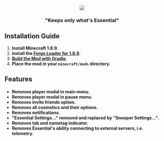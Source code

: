 <br />

<p align="center">

  <img src="https://raw.githubusercontent.com/Scherso/NotSoEssential/main/.github/NOTSOESSENTIAL.svg">

</p>

<h3 align="center">

"Keeps only what's Essential"

</h3>

## Installation Guide

1. **Install Minecraft 1.8.9.**
2. **Install the [Forge Loader for 1.8.9][forge].**
3. **[Build the Mod with Gradle][build].**
4. **Place the mod in your `minecraft/mods` directory.**

## Features

<h4 align="left">

- Removes player modal in main menu.
- Removes player modal in pause menu.
- Removes invite friends option.
- Removes all cosmetics and their options.
- Removes notifications.
- "Essential Settings..." removed and replaced by "Snooper Settings...".
- Removes tab and nametag indicator.
- Removes Essential's ability connecting to external servers, i.e. telemetry.
</h4>

[forge]: https://files.minecraftforge.net/net/minecraftforge/forge/index_1.8.9.html

[build]: https://github.com/Scherso/NotSoEssential/wiki/Build-With-Gradle
